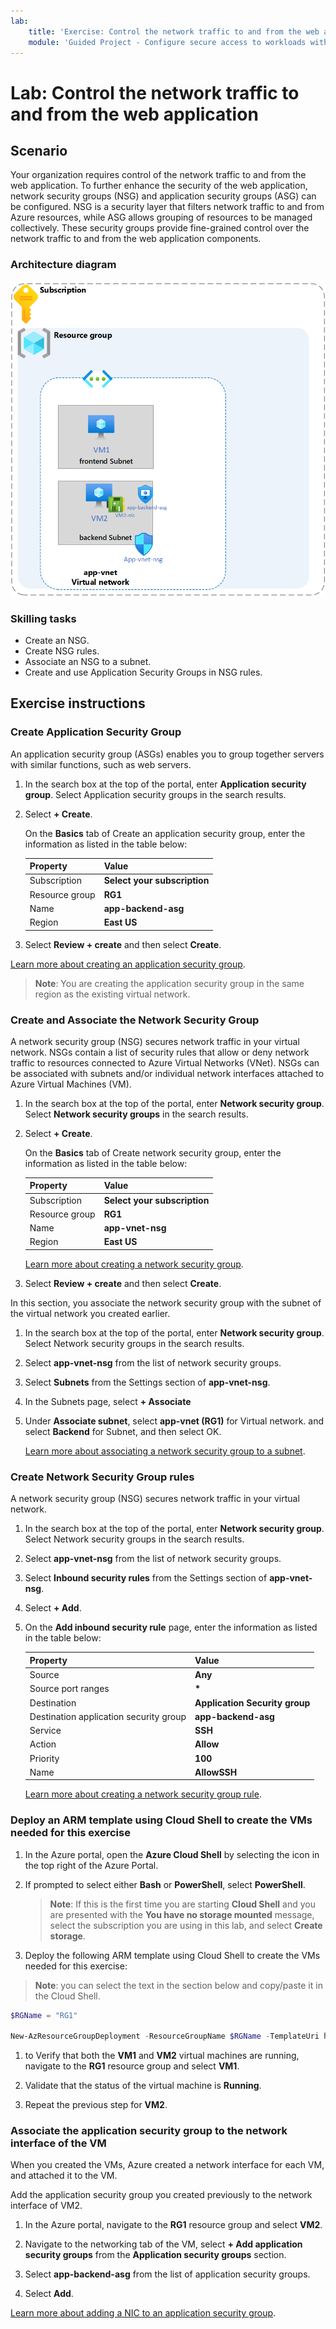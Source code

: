 ```yaml
---
lab:
    title: 'Exercise: Control the network traffic to and from the web application'
    module: 'Guided Project - Configure secure access to workloads with Azure virtual networking services'
---
```


# Lab: Control the network traffic to and from the web application

## Scenario

Your organization requires control of the network traffic to and from the web application. To further enhance the security of the web application, network security groups (NSG) and application security groups (ASG) can be configured. NSG is a security layer that filters network traffic to and from Azure resources, while ASG allows grouping of resources to be managed collectively. These security groups provide fine-grained control over the network traffic to and from the web application components.

### Architecture diagram

![Diagram that shows one ASG and NSG associated to a virtual network.](../Media/task-2.png)

### Skilling tasks

- Create an NSG.
- Create NSG rules.
- Associate an NSG to a subnet.
- Create and use Application Security Groups in NSG rules.

## Exercise instructions

### Create Application Security Group

An application security group (ASGs) enables you to group together servers with similar functions, such as web servers.

1. In the search box at the top of the portal, enter **Application security group**. Select Application security groups in the search results.

1. Select **+ Create**.

    On the **Basics** tab of Create an application security group, enter the information as listed in the table below:

    | Property       | Value                        |
    | :------------- | :--------------------------- |
    | Subscription   | **Select your subscription** |
    | Resource group | **RG1**                      |
    | Name           | **app-backend-asg**          |
    | Region         | **East US**                  |

1. Select **Review + create** and then select **Create**.

[Learn more about creating an application security group](https://docs.microsoft.com/azure/virtual-network/tutorial-filter-network-traffic#create-application-security-groups).

>**Note**: You are creating the application security group in the same region as the existing virtual network.

### Create and Associate the Network Security Group

A network security group (NSG) secures network traffic in your virtual network. NSGs contain a list of security rules that allow or deny network traffic to resources connected to Azure Virtual Networks (VNet). NSGs can be associated with subnets and/or individual network interfaces attached to Azure Virtual Machines (VM).

1. In the search box at the top of the portal, enter **Network security group**. Select **Network security groups** in the search results.

1. Select **+ Create**.

    On the **Basics** tab of Create network security group, enter the information as listed in the table below:

    | Property       | Value                        |
    | :------------- | :--------------------------- |
    | Subscription   | **Select your subscription** |
    | Resource group | **RG1**                      |
    | Name           | **app-vnet-nsg**             |
    | Region         | **East US**                  |

    [Learn more about creating a network security group](https://docs.microsoft.com/azure/virtual-network/tutorial-filter-network-traffic#create-a-network-security-group).

1. Select **Review + create** and then select **Create**.

In this section, you associate the network security group with the subnet of the virtual network you created earlier.

1. In the search box at the top of the portal, enter **Network security group**. Select Network security groups in the search results.

1. Select **app-vnet-nsg** from the list of network security groups.

1. Select **Subnets** from the Settings section of **app-vnet-nsg**.

1. In the Subnets page, select **+ Associate**

1. Under **Associate subnet**, select **app-vnet (RG1)** for Virtual network. and select **Backend** for Subnet, and then select OK.

    [Learn more about associating a network security group to a subnet](https://docs.microsoft.com/azure/virtual-network/tutorial-filter-network-traffic#associate-a-network-security-group-to-a-subnet).

### Create Network Security Group rules

A network security group (NSG) secures network traffic in your virtual network.

1. In the search box at the top of the portal, enter **Network security group**. Select Network security groups in the search results.

1. Select **app-vnet-nsg** from the list of network security groups.

1. Select **Inbound security rules** from the Settings section of **app-vnet-nsg**.

1. Select **+ Add**.

1. On the **Add inbound security rule** page, enter the information as listed in the table below:

    | Property                               | Value                          |
    | :------------------------------------- | :----------------------------- |
    | Source                                 | **Any**                        |
    | Source port ranges                     | **\***                         |
    | Destination                            | **Application Security group** |
    | Destination application security group | **app-backend-asg**            |
    | Service                                | **SSH**                        |
    | Action                                 | **Allow**                      |
    | Priority                               | **100**                        |
    | Name                                   | **AllowSSH**                   |

    [Learn more about creating a network security group rule](https://docs.microsoft.com/azure/virtual-network/tutorial-filter-network-traffic#create-a-network-security-group).

### Deploy an ARM template using Cloud Shell to create the VMs needed for this exercise

1. In the Azure portal, open the **Azure Cloud Shell** by selecting the icon in the top right of the Azure Portal.

1. If prompted to select either **Bash** or **PowerShell**, select **PowerShell**.

    >**Note**: If this is the first time you are starting **Cloud Shell** and you are presented with the **You have no storage mounted** message, select the subscription you are using in this lab, and select **Create storage**.

1. Deploy the following ARM template using Cloud Shell to create the VMs needed for this exercise:

>**Note**: you can select the text in the section below and copy/paste it in the Cloud Shell.

   ```powershell
   $RGName = "RG1"
   
   New-AzResourceGroupDeployment -ResourceGroupName $RGName -TemplateUri https://raw.githubusercontent.com/MicrosoftLearning/Configure-secure-access-to-workloads-with-Azure-virtual-networking-services/main/Instructions/Labs/azuredeploy.json
   ```
  
1. to Verify that both the **VM1** and **VM2** virtual machines are running, navigate to the **RG1** resource group and select **VM1**.

1. Validate that the status of the virtual machine is **Running**.

1. Repeat the previous step for **VM2**.

### Associate the application security group to the network interface of the VM

When you created the VMs, Azure created a network interface for each VM, and attached it to the VM.

Add the application security group you created previously to the network interface of VM2.

1. In the Azure portal, navigate to the **RG1** resource group and select **VM2**.

1. Navigate to the networking tab of the VM, select **+ Add application security groups** from the **Application security groups** section.

1. Select **app-backend-asg** from the list of application security groups.

1. Select **Add**.

  [Learn more about adding a NIC to an application security group](https://learn.microsoft.com/en-us/azure/virtual-network/virtual-network-network-interface?tabs=azure-portal#add-or-remove-from-application-security-groups).
